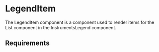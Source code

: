 # LegendItem

The LegendItem component is a component used to render items for the
List component in the InstrumentsLegend component.

## Requirements
